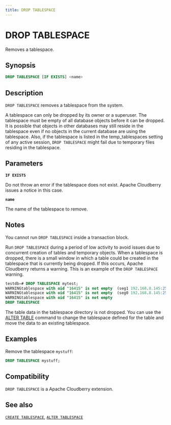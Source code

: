 ```yaml
---
title: DROP TABLESPACE
---
```


# DROP TABLESPACE

Removes a tablespace.

## Synopsis

```sql
DROP TABLESPACE [IF EXISTS] <name>
```

## Description

`DROP TABLESPACE` removes a tablespace from the system.

A tablespace can only be dropped by its owner or a superuser. The tablespace must be empty of all database objects before it can be dropped. It is possible that objects in other databases may still reside in the tablespace even if no objects in the current database are using the tablespace. Also, if the tablespace is listed in the temp_tablespaces setting of any active session, `DROP TABLESPACE` might fail due to temporary files residing in the tablespace.

## Parameters

**`IF EXISTS`**

Do not throw an error if the tablespace does not exist. Apache Cloudberry issues a notice in this case.

**`name`**

The name of the tablespace to remove.

## Notes

You cannot run `DROP TABLESPACE` inside a transaction block.

Run `DROP TABLESPACE` during a period of low activity to avoid issues due to concurrent creation of tables and temporary objects. When a tablespace is dropped, there is a small window in which a table could be created in the tablespace that is currently being dropped. If this occurs, Apache Cloudberry returns a warning. This is an example of the `DROP TABLESPACE` warning.

```sql
testdb=# DROP TABLESPACE mytest; 
WARNINGtablespace with oid "16415" is not empty  (seg1 192.168.8.145:25433 pid=29023)
WARNINGtablespace with oid "16415" is not empty  (seg0 192.168.8.145:25432 pid=29022)
WARNINGtablespace with oid "16415" is not empty
DROP TABLESPACE
```

The table data in the tablespace directory is not dropped. You can use the [ALTER TABLE](/docs/sql-stmts/alter-table.md) command to change the tablespace defined for the table and move the data to an existing tablespace.

## Examples

Remove the tablespace `mystuff`:

```sql
DROP TABLESPACE mystuff;
```

## Compatibility

`DROP TABLESPACE` is a Apache Cloudberry extension.

## See also

[`CREATE TABLESPACE`](/docs/sql-stmts/create-tablespace.md), [`ALTER TABLESPACE`](/docs/sql-stmts/alter-tablespace.md)
